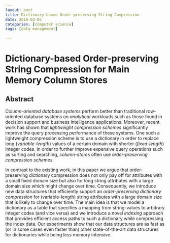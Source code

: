 ```yaml
---
layout: post
title: Dictionary-based Order-preserving String Compression 
date: 2016-02-05
categories: [computer science]
tags: [data management]

---
```



# Dictionary-based Order-preserving String Compression for Main Memory Column Stores

## Abstract

*Column-oriented database systems* perform better than traditional row-oriented database systems on *analytical* workloads such as those found in decision support and business intelligence applications. Moreover, recent work has shown that *lightweight compression schemes* significantly improve the query processing performance of these systems. One such a lightweight compression scheme is to use a dictionary in order to replace long (*variable-length*) values of a certain domain with shorter (*fixed-length*) integer codes. In order to further improve expensive query operations such as sorting and searching, *column-stores* often use *order-preserving compression schemes*.
In contrast to the existing work, in this paper we argue that order-preserving dictionary compression does not only pay off for attributes with a small fixed domain size but also for long string attributes with a large domain size which might change over time. Consequently, we introduce new data structures that efficiently support an *order-preserving dictionary compression* for (variable-length) string attributes with a large domain size that is likely to change over time. The main idea is that we model a dictionary as a table that specifies a mapping from string-values to arbitrary integer codes (and vice versa) and we introduce a novel *indexing* approach that provides efficient access paths to such a dictionary while compressing the index data. Our experiments show that our data structures are as fast as (or in some cases even faster than) other state-of-the-art data structures for dictionaries while being less memory intensive.